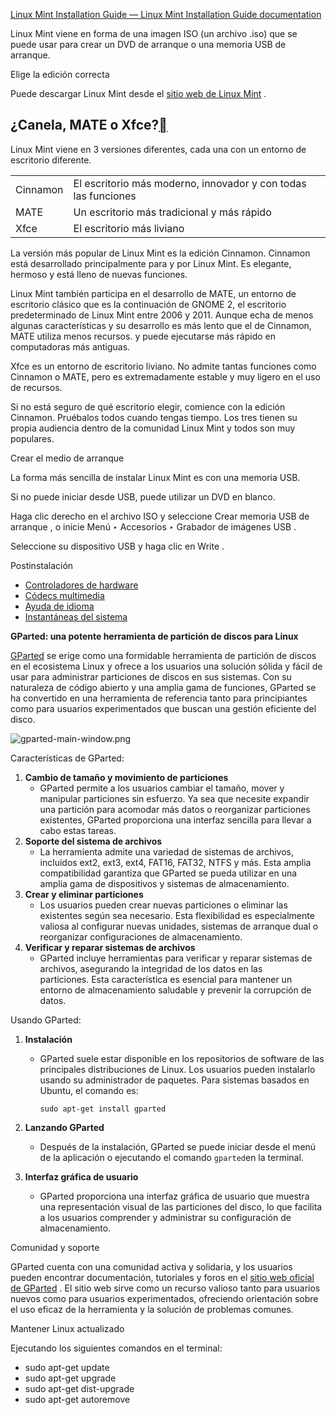 [Linux Mint Installation Guide &mdash; Linux Mint Installation Guide documentation](https://linuxmint-installation-guide.readthedocs.io/en/latest/index.html)

Linux Mint viene en forma de una imagen ISO (un archivo .iso) que se puede usar para crear un DVD de arranque o una memoria USB de arranque.

Elige la edición correcta

Puede descargar Linux Mint desde el [sitio web de Linux Mint](https://linuxmint.com/download.php) .

## ¿Canela, MATE o Xfce?[](https://linuxmint-installation-guide.readthedocs.io/en/latest/choose.html#cinnamon-mate-or-xfce "Enlace permanente a este encabezado")

Linux Mint viene en 3 versiones diferentes, cada una con un entorno de escritorio diferente.

|          |                                                                |
| -------- | -------------------------------------------------------------- |
| Cinnamon | El escritorio más moderno, innovador y con todas las funciones |
| MATE     | Un escritorio más tradicional y más rápido                     |
| Xfce     | El escritorio más liviano                                      |

La versión más popular de Linux Mint es la edición Cinnamon. Cinnamon está desarrollado principalmente para y por Linux Mint. Es elegante, hermoso y está lleno de nuevas funciones.

Linux Mint también participa en el desarrollo de MATE, un entorno de escritorio clásico que es la continuación de GNOME 2, el escritorio predeterminado de Linux Mint entre 2006 y 2011. Aunque echa de menos algunas características y su desarrollo es más lento que el de Cinnamon, MATE utiliza menos recursos. y puede ejecutarse más rápido en computadoras más antiguas.

Xfce es un entorno de escritorio liviano. No admite tantas funciones como Cinnamon o MATE, pero es extremadamente estable y muy ligero en el uso de recursos.

Si no está seguro de qué escritorio elegir, comience con la edición Cinnamon. Pruébalos todos cuando tengas tiempo. Los tres tienen su propia audiencia dentro de la comunidad Linux Mint y todos son muy populares.

Crear el medio de arranque

La forma más sencilla de instalar Linux Mint es con una memoria USB.

Si no puede iniciar desde USB, puede utilizar un DVD en blanco.

Haga clic derecho en el archivo ISO y seleccione Crear memoria USB de arranque , o inicie Menú ‣ Accesorios ‣ Grabador de imágenes USB .

Seleccione su dispositivo USB y haga clic en Write .

Postinstalación

- [Controladores de hardware](https://linuxmint-installation-guide.readthedocs.io/en/latest/drivers.html)
- [Códecs multimedia](https://linuxmint-installation-guide.readthedocs.io/en/latest/codecs.html)
- [Ayuda de idioma](https://linuxmint-installation-guide.readthedocs.io/en/latest/locales.html)
- [Instantáneas del sistema](https://linuxmint-installation-guide.readthedocs.io/en/latest/timeshift.html)

**GParted: una potente herramienta de partición de discos para Linux**

[GParted](https://gparted.org/) se erige como una formidable herramienta de partición de discos en el ecosistema Linux y ofrece a los usuarios una solución sólida y fácil de usar para administrar particiones de discos en sus sistemas. Con su naturaleza de código abierto y una amplia gama de funciones, GParted se ha convertido en una herramienta de referencia tanto para principiantes como para usuarios experimentados que buscan una gestión eficiente del disco.

![gparted-main-window.png](/home/jaime/MyProjects/Documents/DAW/Preparativos/assets/gparted-main-window.png)

Características de GParted:

1. **Cambio de tamaño y movimiento de particiones**
   - GParted permite a los usuarios cambiar el tamaño, mover y manipular particiones sin esfuerzo. Ya sea que necesite expandir una partición para acomodar más datos o reorganizar particiones existentes, GParted proporciona una interfaz sencilla para llevar a cabo estas tareas.
2. **Soporte del sistema de archivos**
   - La herramienta admite una variedad de sistemas de archivos, incluidos ext2, ext3, ext4, FAT16, FAT32, NTFS y más. Esta amplia compatibilidad garantiza que GParted se pueda utilizar en una amplia gama de dispositivos y sistemas de almacenamiento.
3. **Crear y eliminar particiones**
   - Los usuarios pueden crear nuevas particiones o eliminar las existentes según sea necesario. Esta flexibilidad es especialmente valiosa al configurar nuevas unidades, sistemas de arranque dual o reorganizar configuraciones de almacenamiento.
4. **Verificar y reparar sistemas de archivos**
   - GParted incluye herramientas para verificar y reparar sistemas de archivos, asegurando la integridad de los datos en las particiones. Esta característica es esencial para mantener un entorno de almacenamiento saludable y prevenir la corrupción de datos.

Usando GParted:

1. **Instalación**
   
   - GParted suele estar disponible en los repositorios de software de las principales distribuciones de Linux. Los usuarios pueden instalarlo usando su administrador de paquetes. Para sistemas basados ​​en Ubuntu, el comando es:
     
     ```
     sudo apt-get install gparted
     ```

2. **Lanzando GParted**
   
   - Después de la instalación, GParted se puede iniciar desde el menú de la aplicación o ejecutando el comando `gparted`en la terminal.

3. **Interfaz gráfica de usuario**
   
   - GParted proporciona una interfaz gráfica de usuario que muestra una representación visual de las particiones del disco, lo que facilita a los usuarios comprender y administrar su configuración de almacenamiento.

Comunidad y soporte

GParted cuenta con una comunidad activa y solidaria, y los usuarios pueden encontrar documentación, tutoriales y foros en el [sitio web oficial de GParted](https://gparted.org/) . El sitio web sirve como un recurso valioso tanto para usuarios nuevos como para usuarios experimentados, ofreciendo orientación sobre el uso eficaz de la herramienta y la solución de problemas comunes.

Mantener Linux actualizado

Ejecutando los siguientes comandos en el terminal:

- sudo apt-get update
- sudo apt-get upgrade
- sudo apt-get dist-upgrade
- sudo apt-get autoremove
